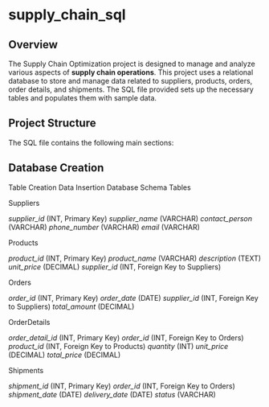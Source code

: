 # supply_chain_sql 

## Overview
The Supply Chain Optimization project is designed to manage and analyze various aspects of **supply chain operations**. This project uses a relational database to store and manage data related to suppliers, products, orders, order details, and shipments. The SQL file provided sets up the necessary tables and populates them with sample data.

## Project Structure
The SQL file contains the following main sections:

## Database Creation
Table Creation
Data Insertion
Database Schema
Tables

Suppliers

*supplier_id* (INT, Primary Key)
*supplier_name* (VARCHAR)
*contact_person* (VARCHAR)
*phone_number* (VARCHAR)
*email* (VARCHAR)

Products

*product_id* (INT, Primary Key)
*product_name* (VARCHAR)
*description* (TEXT)
*unit_price* (DECIMAL)
*supplier_id* (INT, Foreign Key to Suppliers)

Orders

*order_id* (INT, Primary Key)
*order_date* (DATE)
*supplier_id* (INT, Foreign Key to Suppliers)
*total_amount* (DECIMAL)

OrderDetails

*order_detail_id* (INT, Primary Key)
*order_id* (INT, Foreign Key to Orders)
*product_id* (INT, Foreign Key to Products)
*quantity* (INT)
*unit_price* (DECIMAL)
*total_price* (DECIMAL)

Shipments

*shipment_id* (INT, Primary Key)
*order_id* (INT, Foreign Key to Orders)
*shipment_date* (DATE)
*delivery_date* (DATE)
*status* (VARCHAR)
